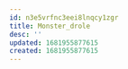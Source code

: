 ```yaml
---
id: n3e5vrfnc3eei8lnqcy1zgr
title: Monster_drole
desc: ''
updated: 1681955877615
created: 1681955877615
---
```

